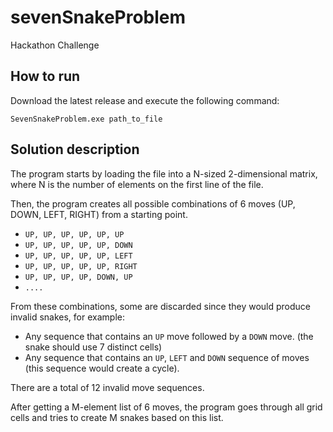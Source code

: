 # sevenSnakeProblem
Hackathon Challenge

How to run
----------

Download the latest release and execute the following command:

`SevenSnakeProblem.exe path_to_file`

Solution description
---------

The program starts by loading the file into a N-sized 2-dimensional matrix, where N is the number of elements on the first line of the file.

Then, the program creates all possible combinations of 6 moves (UP, DOWN, LEFT, RIGHT) from a starting point. 
- `UP, UP, UP, UP, UP, UP`
- `UP, UP, UP, UP, UP, DOWN`
- `UP, UP, UP, UP, UP, LEFT`
- `UP, UP, UP, UP, UP, RIGHT`
- `UP, UP, UP, UP, DOWN, UP`
- `....`


From these combinations, some are discarded since they would produce invalid snakes, for example:
- Any sequence that contains an `UP` move followed by a `DOWN` move. (the snake should use 7 distinct cells)
- Any sequence that contains an `UP`, `LEFT` and `DOWN` sequence of moves (this sequence would create a cycle).

There are a total of 12 invalid move sequences.

After getting a M-element list of 6 moves, the program goes through all grid cells and tries to create M snakes based on this list. 

Depending on the initial cell, some moves create out-of-bounds snakes that are discarded.

Everytime a valid snake is created, its `Sum` is stored and is then compared with the `Sum` of other valid snakes prevously identified.

As soon as the program finds a pair of snakes that do not share any cells and have the same `Sum`, it prints the position of the snakes. If a solution cannot be found, the text `FAIL` is printed.

Output format 
----------------------

The program writes to the standard output:

`[(row, col), (row, col), (row, col), (row, col), (row, col), (row, col), (row, col)]`

`[(row, col), (row, col), (row, col), (row, col), (row, col), (row, col), (row, col)]`

or 

`FAIL`

Other information
-------------------

Since a fixed N-sized 2-dimensional matrix is loaded, this may lead to a `System.OutOfMemoryException` if the argument file is big enough. In that case, The program will display an informative message.
